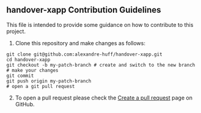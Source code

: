 ## handover-xapp Contribution Guidelines

This file is intended to provide some guidance on how to contribute to this project.

1. Clone this repository and make changes as follows:
```
git clone git@github.com:alexandre-huff/handover-xapp.git
cd handover-xapp
git checkout -b my-patch-branch # create and switch to the new branch
# make your changes
git commit
git push origin my-patch-branch
# open a git pull request
```

2. To open a pull request please check the [Create a pull request](https://docs.github.com/en/pull-requests/collaborating-with-pull-requests/proposing-changes-to-your-work-with-pull-requests/creating-a-pull-request) page on GitHub.
